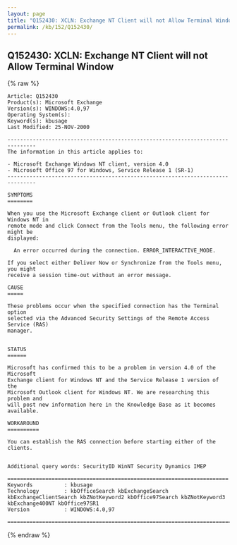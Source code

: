 ```yaml
---
layout: page
title: "Q152430: XCLN: Exchange NT Client will not Allow Terminal Window"
permalink: /kb/152/Q152430/
---
```


## Q152430: XCLN: Exchange NT Client will not Allow Terminal Window

{% raw %}

	Article: Q152430
	Product(s): Microsoft Exchange
	Version(s): WINDOWS:4.0,97
	Operating System(s): 
	Keyword(s): kbusage
	Last Modified: 25-NOV-2000
	
	-------------------------------------------------------------------------------
	The information in this article applies to:
	
	- Microsoft Exchange Windows NT client, version 4.0 
	- Microsoft Office 97 for Windows, Service Release 1 (SR-1) 
	-------------------------------------------------------------------------------
	
	SYMPTOMS
	========
	
	When you use the Microsoft Exchange client or Outlook client for Windows NT in
	remote mode and click Connect from the Tools menu, the following error might be
	displayed:
	
	  An error occurred during the connection. ERROR_INTERACTIVE_MODE.
	
	If you select either Deliver Now or Synchronize from the Tools menu, you might
	receive a session time-out without an error message.
	
	CAUSE
	=====
	
	These problems occur when the specified connection has the Terminal option
	selected via the Advanced Security Settings of the Remote Access Service (RAS)
	manager.
	
	
	STATUS
	======
	
	Microsoft has confirmed this to be a problem in version 4.0 of the Microsoft
	Exchange client for Windows NT and the Service Release 1 version of the
	Microsoft Outlook client for Windows NT. We are researching this problem and
	will post new information here in the Knowledge Base as it becomes available.
	
	WORKAROUND
	==========
	
	You can establish the RAS connection before starting either of the clients.
	
	
	Additional query words: SecurityID WinNT Security Dynamics IMEP
	
	======================================================================
	Keywords          : kbusage 
	Technology        : kbOfficeSearch kbExchangeSearch kbExchangeClientSearch kbZNotKeyword2 kbOffice97Search kbZNotKeyword3 kbExchange400NT kbOffice97SR1
	Version           : WINDOWS:4.0,97
	
	=============================================================================
	

{% endraw %}
